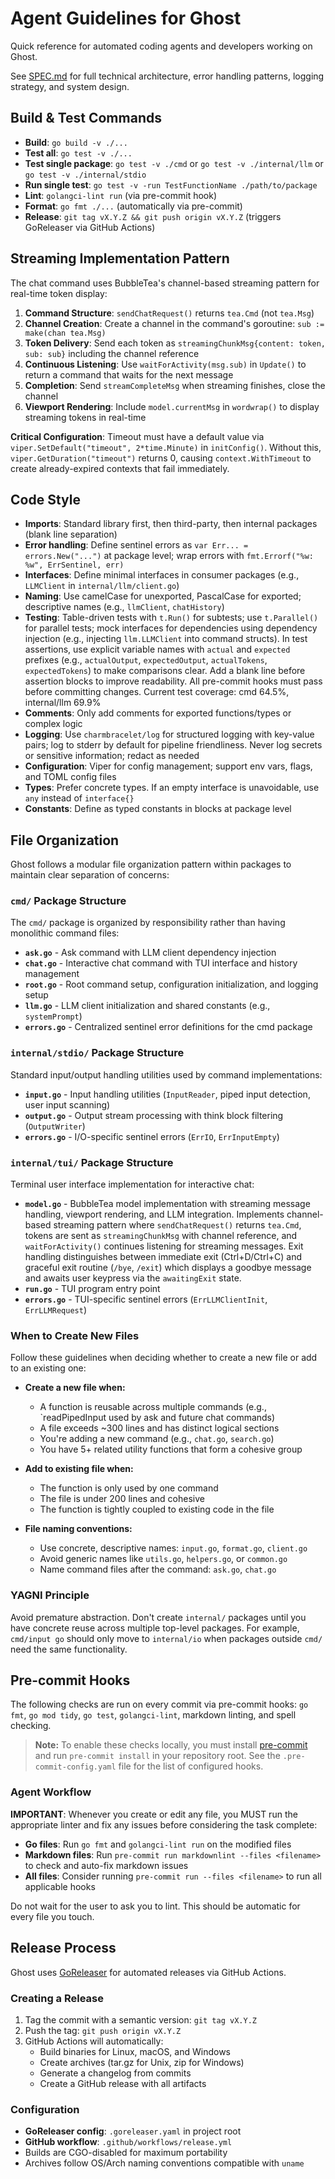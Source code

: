 # Agent Guidelines for Ghost

Quick reference for automated coding agents and developers working on Ghost.

See [SPEC.md](/SPEC.md) for full technical architecture, error handling patterns,
 logging strategy,
 and system design.

## Build & Test Commands

- **Build**: `go build -v ./...`
- **Test all**: `go test -v ./...`
- **Test single package**: `go test -v ./cmd` or `go test -v ./internal/llm`
  or `go test -v ./internal/stdio`
- **Run single test**: `go test -v -run TestFunctionName ./path/to/package`
- **Lint**: `golangci-lint run` (via pre-commit hook)
- **Format**: `go fmt ./...` (automatically via pre-commit)
- **Release**: `git tag vX.Y.Z && git push origin vX.Y.Z` (triggers
 GoReleaser via GitHub Actions)

## Streaming Implementation Pattern

The chat command uses BubbleTea's channel-based streaming pattern for
real-time token display:

1. **Command Structure**: `sendChatRequest()` returns `tea.Cmd` (not `tea.Msg`)
2. **Channel Creation**: Create a channel in the command's goroutine:
   `sub := make(chan tea.Msg)`
3. **Token Delivery**: Send each token as
   `streamingChunkMsg{content: token, sub: sub}` including the channel reference
4. **Continuous Listening**: Use `waitForActivity(msg.sub)` in `Update()` to
   return a command that waits for the next message
5. **Completion**: Send `streamCompleteMsg` when streaming finishes, close
   the channel
6. **Viewport Rendering**: Include `model.currentMsg` in `wordwrap()` to
   display streaming tokens in real-time

**Critical Configuration**: Timeout must have a default value via
`viper.SetDefault("timeout", 2*time.Minute)` in `initConfig()`. Without this,
`viper.GetDuration("timeout")` returns 0, causing `context.WithTimeout` to
create already-expired contexts that fail immediately.

## Code Style

- **Imports**: Standard library first, then third-party, then internal packages
 (blank line separation)
- **Error handling**: Define sentinel errors as `var Err... = errors.New("...")`
 at package level; wrap errors with `fmt.Errorf("%w: %w", ErrSentinel, err)`
- **Interfaces**: Define minimal interfaces in consumer packages (e.g., `LLMClient`
 in `internal/llm/client.go`)
- **Naming**: Use camelCase for unexported, PascalCase for exported; descriptive
 names (e.g., `llmClient`, `chatHistory`)
- **Testing**: Table-driven tests with `t.Run()` for subtests; use `t.Parallel()`
 for parallel tests; mock interfaces for dependencies using dependency injection
 (e.g., injecting `llm.LLMClient` into command structs). In test assertions, use
 explicit variable names with `actual` and `expected` prefixes (e.g., `actualOutput`,
 `expectedOutput`, `actualTokens`, `expectedTokens`) to make comparisons clear.
 Add a blank line before assertion blocks to improve readability. All pre-commit
 hooks must pass before committing changes. Current test coverage: cmd 64.5%,
 internal/llm 69.9%
- **Comments**: Only add comments for exported functions/types or complex logic
- **Logging**: Use `charmbracelet/log` for structured logging with key-value pairs;
 log to stderr by default for pipeline friendliness. Never log secrets or sensitive
 information; redact as needed
- **Configuration**: Viper for config management; support env vars, flags, and
 TOML config files
- **Types**: Prefer concrete types. If an empty interface is unavoidable, use `any`
 instead of `interface{}`
- **Constants**: Define as typed constants in blocks at package level

## File Organization

Ghost follows a modular file organization pattern within packages to maintain
 clear separation of concerns:

### `cmd/` Package Structure

The `cmd/` package is organized by responsibility rather than having
 monolithic command files:

- **`ask.go`** - Ask command with LLM client dependency injection
- **`chat.go`** - Interactive chat command with TUI interface and history management
- **`root.go`** - Root command setup, configuration initialization, and logging setup
- **`llm.go`** - LLM client initialization and shared constants (e.g., `systemPrompt`)
- **`errors.go`** - Centralized sentinel error definitions for the cmd package

### `internal/stdio/` Package Structure

Standard input/output handling utilities used by command implementations:

- **`input.go`** - Input handling utilities (`InputReader`, piped input
  detection, user input scanning)
- **`output.go`** - Output stream processing with think block filtering (`OutputWriter`)
- **`errors.go`** - I/O-specific sentinel errors (`ErrIO`, `ErrInputEmpty`)

### `internal/tui/` Package Structure

Terminal user interface implementation for interactive chat:

- **`model.go`** - BubbleTea model implementation with streaming message handling,
  viewport rendering, and LLM integration. Implements channel-based streaming
  pattern where `sendChatRequest()` returns `tea.Cmd`, tokens are sent as
  `streamingChunkMsg` with channel reference, and `waitForActivity()` continues
  listening for streaming messages. Exit handling distinguishes between immediate
  exit (Ctrl+D/Ctrl+C) and graceful exit routine (`/bye`, `/exit`) which displays
  a goodbye message and awaits user keypress via the `awaitingExit` state.
- **`run.go`** - TUI program entry point
- **`errors.go`** - TUI-specific sentinel errors (`ErrLLMClientInit`, `ErrLLMRequest`)

### When to Create New Files

Follow these guidelines when deciding whether to create a new file or add to
 an existing one:

- **Create a new file when:**
  - A function is reusable across multiple commands (e.g., `readPipedInput
   used by ask and future chat commands)
  - A file exceeds ~300 lines and has distinct logical sections
  - You're adding a new command (e.g., `chat.go`, `search.go`)
  - You have 5+ related utility functions that form a cohesive group

- **Add to existing file when:**
  - The function is only used by one command
  - The file is under 200 lines and cohesive
  - The function is tightly coupled to existing code in the file

- **File naming conventions:**
  - Use concrete, descriptive names: `input.go`, `format.go`, `client.go`
  - Avoid generic names like `utils.go`, `helpers.go`, or `common.go`
  - Name command files after the command: `ask.go`, `chat.go`

### YAGNI Principle

Avoid premature abstraction. Don't create `internal/` packages until you have
 concrete reuse across multiple top-level packages. For example, `cmd/input
  go` should only move to `internal/io` when packages outside `cmd/` need the
   same functionality.

## Pre-commit Hooks

The following checks are run on every commit via pre-commit hooks: `go fmt`,
 `go mod tidy`, `go test`, `golangci-lint`, markdown linting, and spell checking.

> **Note:** To enable these checks locally, you must install [pre-commit](https://pre-commit.com/)
 and run `pre-commit install` in your repository root. See the `.pre-commit-config.yaml`
  file for the list of configured hooks.

### Agent Workflow

**IMPORTANT**: Whenever you create or edit any file, you MUST run the appropriate
linter and fix any issues before considering the task complete:

- **Go files**: Run `go fmt` and `golangci-lint run` on the modified files
- **Markdown files**: Run `pre-commit run markdownlint --files <filename>`
  to check and auto-fix markdown issues
- **All files**: Consider running `pre-commit run --files <filename>` to
  run all applicable hooks

Do not wait for the user to ask you to lint. This should be automatic for
every file you touch.

## Release Process

Ghost uses [GoReleaser](https://goreleaser.com/) for automated releases via
 GitHub Actions.

### Creating a Release

1. Tag the commit with a semantic version: `git tag vX.Y.Z`
2. Push the tag: `git push origin vX.Y.Z`
3. GitHub Actions will automatically:
   - Build binaries for Linux, macOS, and Windows
   - Create archives (tar.gz for Unix, zip for Windows)
   - Generate a changelog from commits
   - Create a GitHub release with all artifacts

### Configuration

- **GoReleaser config**: `.goreleaser.yaml` in project root
- **GitHub workflow**: `.github/workflows/release.yml`
- Builds are CGO-disabled for maximum portability
- Archives follow OS/Arch naming conventions compatible with `uname`
